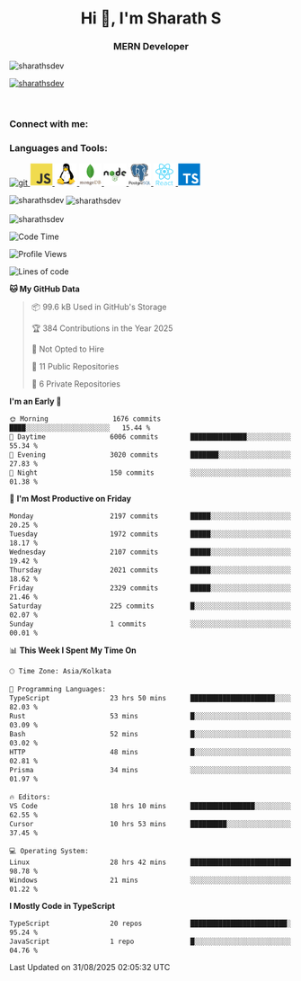 <h1 align="center">Hi 👋, I'm Sharath S</h1>
<h3 align="center">MERN Developer</h3>

<p align="left"> <img src="https://komarev.com/ghpvc/?username=sharathsdev&label=Profile%20views&color=0e75b6&style=flat" alt="sharathsdev" /> </p>

<p align="left"> <a href="https://github.com/ryo-ma/github-profile-trophy"><img src="https://github-profile-trophy.vercel.app/?username=sharathsdev" alt="sharathsdev" /></a> </p>

<p align="left"> <a href="https://twitter.com/" target="blank"><img src="https://img.shields.io/twitter/follow/?logo=twitter&style=for-the-badge" alt="" /></a> </p>

<h3 align="left">Connect with me:</h3>
<p align="left">
</p>

<h3 align="left">Languages and Tools:</h3>
<p align="left"> <a href="https://git-scm.com/" target="_blank" rel="noreferrer"> <img src="https://www.vectorlogo.zone/logos/git-scm/git-scm-icon.svg" alt="git" width="40" height="40"/> </a> <a href="https://developer.mozilla.org/en-US/docs/Web/JavaScript" target="_blank" rel="noreferrer"> <img src="https://raw.githubusercontent.com/devicons/devicon/master/icons/javascript/javascript-original.svg" alt="javascript" width="40" height="40"/> </a> <a href="https://www.linux.org/" target="_blank" rel="noreferrer"> <img src="https://raw.githubusercontent.com/devicons/devicon/master/icons/linux/linux-original.svg" alt="linux" width="40" height="40"/> </a> <a href="https://www.mongodb.com/" target="_blank" rel="noreferrer"> <img src="https://raw.githubusercontent.com/devicons/devicon/master/icons/mongodb/mongodb-original-wordmark.svg" alt="mongodb" width="40" height="40"/> </a> <a href="https://nodejs.org" target="_blank" rel="noreferrer"> <img src="https://raw.githubusercontent.com/devicons/devicon/master/icons/nodejs/nodejs-original-wordmark.svg" alt="nodejs" width="40" height="40"/> </a> <a href="https://www.postgresql.org" target="_blank" rel="noreferrer"> <img src="https://raw.githubusercontent.com/devicons/devicon/master/icons/postgresql/postgresql-original-wordmark.svg" alt="postgresql" width="40" height="40"/> </a> <a href="https://reactjs.org/" target="_blank" rel="noreferrer"> <img src="https://raw.githubusercontent.com/devicons/devicon/master/icons/react/react-original-wordmark.svg" alt="react" width="40" height="40"/> </a> <a href="https://www.typescriptlang.org/" target="_blank" rel="noreferrer"> <img src="https://raw.githubusercontent.com/devicons/devicon/master/icons/typescript/typescript-original.svg" alt="typescript" width="40" height="40"/> </a> </p>

<p><img align="left" src="https://github-readme-stats.vercel.app/api/top-langs?username=sharathsdev&show_icons=true&locale=en&layout=compact" alt="sharathsdev" /></p>

<p>&nbsp;<img align="center" src="https://github-readme-stats.vercel.app/api?username=sharathsdev&show_icons=true&locale=en" alt="sharathsdev" /></p>

<p><img align="center" src="https://github-readme-streak-stats.herokuapp.com/?user=sharathsdev&" alt="sharathsdev" /></p>
 
 <!--START_SECTION:waka-->
![Code Time](http://img.shields.io/badge/Code%20Time-1%2C113%20hrs%2016%20mins-blue)

![Profile Views](http://img.shields.io/badge/Profile%20Views-0-blue)

![Lines of code](https://img.shields.io/badge/From%20Hello%20World%20I%27ve%20Written-10.7%20million%20lines%20of%20code-blue)

**🐱 My GitHub Data** 

> 📦 99.6 kB Used in GitHub's Storage 
 > 
> 🏆 384 Contributions in the Year 2025
 > 
> 🚫 Not Opted to Hire
 > 
> 📜 11 Public Repositories 
 > 
> 🔑 6 Private Repositories 
 > 
**I'm an Early 🐤** 

```text
🌞 Morning                1676 commits        ████░░░░░░░░░░░░░░░░░░░░░   15.44 % 
🌆 Daytime                6006 commits        ██████████████░░░░░░░░░░░   55.34 % 
🌃 Evening                3020 commits        ███████░░░░░░░░░░░░░░░░░░   27.83 % 
🌙 Night                  150 commits         ░░░░░░░░░░░░░░░░░░░░░░░░░   01.38 % 
```
📅 **I'm Most Productive on Friday** 

```text
Monday                   2197 commits        █████░░░░░░░░░░░░░░░░░░░░   20.25 % 
Tuesday                  1972 commits        █████░░░░░░░░░░░░░░░░░░░░   18.17 % 
Wednesday                2107 commits        █████░░░░░░░░░░░░░░░░░░░░   19.42 % 
Thursday                 2021 commits        █████░░░░░░░░░░░░░░░░░░░░   18.62 % 
Friday                   2329 commits        █████░░░░░░░░░░░░░░░░░░░░   21.46 % 
Saturday                 225 commits         █░░░░░░░░░░░░░░░░░░░░░░░░   02.07 % 
Sunday                   1 commits           ░░░░░░░░░░░░░░░░░░░░░░░░░   00.01 % 
```


📊 **This Week I Spent My Time On** 

```text
🕑︎ Time Zone: Asia/Kolkata

💬 Programming Languages: 
TypeScript               23 hrs 50 mins      █████████████████████░░░░   82.03 % 
Rust                     53 mins             █░░░░░░░░░░░░░░░░░░░░░░░░   03.09 % 
Bash                     52 mins             █░░░░░░░░░░░░░░░░░░░░░░░░   03.02 % 
HTTP                     48 mins             █░░░░░░░░░░░░░░░░░░░░░░░░   02.81 % 
Prisma                   34 mins             ░░░░░░░░░░░░░░░░░░░░░░░░░   01.97 % 

🔥 Editors: 
VS Code                  18 hrs 10 mins      ████████████████░░░░░░░░░   62.55 % 
Cursor                   10 hrs 53 mins      █████████░░░░░░░░░░░░░░░░   37.45 % 

💻 Operating System: 
Linux                    28 hrs 42 mins      █████████████████████████   98.78 % 
Windows                  21 mins             ░░░░░░░░░░░░░░░░░░░░░░░░░   01.22 % 
```

**I Mostly Code in TypeScript** 

```text
TypeScript               20 repos            ████████████████████████░   95.24 % 
JavaScript               1 repo              █░░░░░░░░░░░░░░░░░░░░░░░░   04.76 % 
```




 Last Updated on 31/08/2025 02:05:32 UTC
<!--END_SECTION:waka-->
